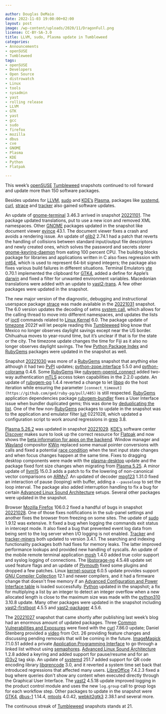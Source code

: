 ```yaml
---

author: Douglas DeMaio
date: 2022-11-03 19:00:00+02:00
layout: post
image: /wp-content/uploads/2020/11/DragonFull.png
license: CC-BY-SA-3.0
title: LLVM, sudo, Plasma update in Tumbleweed
categories:
- Announcements
- openSUSE
- Tumbleweed
tags:
- openSUSE
- Developers
- Open Source
- distrowatch
- Linux
- tools
- sysadmin
- yast
- rolling release
- LLVM
- GTK
- yast
- gcc
- sudo
- firefox
- mozilla
- dbus
- cve
- GNOME
- Plasma
- KDE
- Python
- Flatpak

---
```



This week’s [openSUSE](https://get.opensuse.org/) [Tumbleweed](https://get.opensuse.org/tumbleweed/) snapshots continued to roll forward and update more than 150 software packages.

Besides updates for [LLVM](https://llvm.org/), [sudo](https://www.sudo.ws/) and [KDE’s](https://kde.org) [Plasma](https://kde.org/announcements/plasma/5/5.26.2/), packages like [systemd](https://freedesktop.org/wiki/Software/systemd/), [curl](https://curl.se/), [strace](https://strace.io/) and [tracker](https://tracker.gnome.org/) also gained software updates.

An update of [gnome-terminal](https://gitlab.gnome.org/GNOME/gnome-terminal) 3.46.3 arrived in snapshot [20221101](https://lists.opensuse.org/archives/list/factory@lists.opensuse.org/thread/F5LVJ7HZIWK72DYHX3EEH2E4TEGQYEQ6/). The package updated translations, put to use a new icon and removed XML namespaces. Other [GNOME](https://www.gnome.org/) packages updated in the snapshot like document viewer [evince](https://wiki.gnome.org/Apps/Evince) 43.1. The  document viewer fixes a crash and avoids a rendering issue. An update of [glib2](https://wiki.gnome.org/Projects/GLib) 2.74.1 had a patch that reverts the handling of collisions between standard input/output file descriptors and newly created ones, which solves the password and secrets storer [gnome-keyring-daemon](https://wiki.gnome.org/Projects/GnomeKeyring) from eating 100 percent CPU. The building blocks package for libraries and applications written in C also fixes regression with [int64](https://www.geeksforgeeks.org/difference-between-int16-int32-and-int64-in-c-sharp/), which is used to represent 64-bit signed integers; the package also fixes various build failures in different situations. Terminal Emulators [vte](https://wiki.gnome.org/Apps/Terminal/VTE) 0.70.1 implemented the clipboard for [GTK4](https://www.gtk.org/), added a define for Apple’s [darwin](https://opensource.apple.com/) and fixed a filter for unwanted environment variables. Macedonian translations were added with an update to [yast2-trans](https://software.opensuse.org/package/yast2-trans). A few other packages were updated in the snapshot.

The new major version of the diagnostic, debugging and instructional userspace package [strace](https://strace.io/) was made available in the [20221031](https://lists.opensuse.org/archives/list/factory@lists.opensuse.org/thread/ZR7JCGD4ESIWFVGYVBEKEJU6Y32RES5Q/) snapshot. The 6.0  version updates the decoding of setns [system call](https://en.wikipedia.org/wiki/System_call), which allows for the calling thread to move into different namespaces, and updates the lists of [ioctl](https://man7.org/linux/man-pages/man2/ioctl.2.html) commands related to [Linux Kernel](https://www.kernel.org/) 6.0. The package update of [timezone](https://www.iana.org/time-zones) 2022f will let people reading this [Tumbleweed](https://get.opensuse.org/tumbleweed/) blog know that Mexico no longer observes daylight savings except near the US border. Chihuahua moves to year-round time, but it’s unclear if that is for the state or the city. The timezone update changes the time for Fiji as it also no longer observes daylight savings. The few [Python Package Index](https://pypi.org/) and [RubyGems](https://rubygems.org/) packages were updated in the snapshot as well.

Snapshot [20221030](https://lists.opensuse.org/archives/list/factory@lists.opensuse.org/thread/EY6B3NOE4D3LOWQBZP3JF2PEL4SACEZA/) was more of a [RubyGems](https://rubygems.org/) snapshot that anything else although it had two [PyPI](https://pypi.org/) updates; [python-zope.interface](https://pypi.org/project/zope.interface/) 5.5.0 and [python-colorama](https://pypi.org/project/colorama/) 0.4.6. Some [RubyGems](https://rubygems.org/) like [rubygem-openid_connect](https://github.com/nov/openid_connect/pull/76) added two-way authentication [mTLS](https://www.cloudflare.com/learning/access-management/what-is-mutual-tls/) access token capabilities in the 2.2.0 update. An update of [rubygem-pg](https://rubygems.org/gems/pg) 1.4.4 reverted a change to let [libpq](https://www.postgresql.org/docs/9.5/libpq.html) do the host iteration while ensuring the parameter `[connect_timeout](https://github.com/ged/ruby-pg/pull/485)` is still respected. [RubyGems](https://rubygems.org/) application dependencies package [rubygem-bundler](https://rubygems.org/gems/bundler) fixes a User Interface issue when bundler duplicated gems; this was done by [deduplicating the list](https://github.com/rubygems/rubygems/pull/5965). One of the few non-[RubyGems](https://rubygems.org/) packages to update in the snapshot was to the application and emulator filter [luit](https://invisible-island.net/luit/luit.html) 0221028, which updated a configuration script to work around regressions in [grep](https://www.gnu.org/software/grep/) 3.8.

[Plasma 5.26.2](https://kde.org/announcements/plasma/5/5.26.2/) was updated in snapshot [20221029](https://lists.opensuse.org/archives/list/factory@lists.opensuse.org/thread/NRBS6QB5VQZPYJO36CELTB2SCWGSTNDI/). [KDE’s](https://kde.org) software center [Discover](https://invent.kde.org/plasma/discover) makes sure to look up the correct resource for [Flatpak](https://flatpak.org/) and now shows the [beta information for apps on the backend](https://bugs.kde.org/show_bug.cgi?id=459131). Window manager and [Wayland](https://wayland.freedesktop.org/) compositor [KWin](https://invent.kde.org/plasma/kwin) replaced some manual pointer conversions with calls and fixed a potential [race condition](https://en.wikipedia.org/wiki/Race_condition) when the text input state changes and when focus changes happen at the same time. Fixes to dragging desktop components were made with the [plasma-desktop](https://invent.kde.org/plasma/plasma-desktop) update and the package fixed font size changes when migrating from [Plasma 5.25](https://kde.org/announcements/plasma/5/5.25.0/). A minor update of [llvm15](https://llvm.org/) 15.0.3 adds a patch to fix the lowering of non-canonical vector comparisons on [ARMv7](https://www.arm.com/). An updated of decoder [mpg123](https://www.mpg123.de/) 1.31.0 fixed an interaction of pause (looping) with buffer, adding a `--pauseloop` to set the loop interval. The package also added interruption handling to fix a bug for certain [Advanced Linux Sound Architecture](https://en.wikipedia.org/wiki/Advanced_Linux_Sound_Architecture) setups. Several other packages were updated in the snapshot.

Browser [Mozilla Firefox](https://www.mozilla.org) 106.0.2 fixed a handful of bugs in snapshot [20221028](https://lists.opensuse.org/archives/list/factory@lists.opensuse.org/thread/XXXYWDD2QJIQYK5BWPRVXEMAIAGBRYCE/). One of those fixes notifications in the sub-panel settings and another fixes the browser from freezing on some sites. The update of [sudo](https://www.sudo.ws/) 1.9.12 was extensive. It fixed a bug when logging the commands exit status in intercept mode. It also fixed a bug that prevented event log data from being sent to the log server when I/O logging is not enabled. [Tracker](https://tracker.gnome.org/) and [tracker-miners](https://tracker.gnome.org/) both updated to version 3.4.1. The searching and indexing functionality packages both had fixes for memory leaks. The latter improved performance lookups and provided new handling of syscalls. An update of the mobile remote terminal application [mosh](https://mosh.org/) 1.4.0 added true color support and syslog logging of connections. The [libstorage-ng](https://github.com/openSUSE/libstorage-ng) 4.5.48 update set used feature flags and an update of [Plymouth](https://www.freedesktop.org/wiki/Software/Plymouth/) fixed some plugins and dropped a few patches. Linux [kernel-source](https://www.kernel.org/) 6.0.5 update provides support [GNU Compiler Collection](https://gcc.gnu.org/) 12.1 and newer compilers, and it had a firmware change that doesn't free memory if an [Advanced Configuration and Power Interface table](https://en.wikipedia.org/wiki/Advanced_Configuration_and_Power_Interface) is loaded successfully. [Python](https://www.python.org/) updated in the snapshot; a fix for multiplying a list by an integer to detect an integer overflow when a new allocated length is close to the maximum size was made with the [python310](https://www.python.org/) 3.10.8 update. Many other packages were updated in the snapshot including [yast2-firstboot](https://github.com/yast/yast-firstboot) 4.5.5 and [yast2-packager](https://github.com/yast/yast-packager) 4.5.6. 

The [20221027](https://lists.opensuse.org/archives/list/factory@lists.opensuse.org/thread/IFDIESH6YJA4KOCEBP7C2LEUOBQ6BVZJ/) snapshot that came shortly after publishing last week’s blog had an enormous amount of updated packages. Three [Common Vulnerabilities and Exposures](https://en.wikipedia.org/wiki/Common_Vulnerabilities_and_Exposures) were fixed with the [curl](https://curl.se/) 7.86.0 update; Daniel Stenberg provided a [video](https://youtu.be/nIJUock7mjE) from Oct. 26 providing feature changes and discussing pending removals that will be coming in the future. [ImageMagick](https://imagemagick.org/index.php) 7.1.0.51 added a private [Application Programming Interface](https://en.wikipedia.org/wiki/API) to go through a linked list without using [semaphores](https://en.wikipedia.org/wiki/Semaphore_(programming)). [Advanced Linux Sound Architecture](https://en.wikipedia.org/wiki/Advanced_Linux_Sound_Architecture) 1.2.8 added a keyring and added support for pause/resume and for an [ID3v2](https://wiki.hydrogenaud.io/index.php?title=ID3v2) tag skip. An update of [systemd](https://freedesktop.org/wiki/Software/systemd/) 251.7 added support for QR code encoding library [libqrencode](https://github.com/fukuchi/libqrencode) 3.0, and it reverted a system time set back that introduced regressions that affected many users. [LibreOffice](https://www.libreoffice.org/) 7.4.2.3 fixed a bug where queries don't show any content when executed directly through the Graphical User Interface. The [yast2](https://github.com/yast/yast-yast2) 4.5.18 update improved logging in the product control module and uses the new `log.group` call to group logs for each workflow step. Other packages to update in the snapshot were [GTK4](https://www.gtk.org/), [dbus-1](https://wiki.freedesktop.org/www/Software/dbus/) 1.14.4, [mtools](https://www.gnu.org/software/mtools/) 4.0.42, [webkit2gtk3](https://webkitgtk.org/) 2.38.1 and several more.

The continuous streak of [Tumbleweed](https://get.opensuse.org/tumbleweed/) snapshots stands at 21.

<meta name="openSUSE, Tumbleweed, Developers, sysadmin, user, Open Source, rolling release, gamers, superuser, distrowatch, hacker, Linux, Kernel, firefox, GNOME, KDE, systemd, dbus, yast, syscall, samba, curl, libreoffice, gtk, plasma" content="HTML,CSS,XML,JavaScript">

